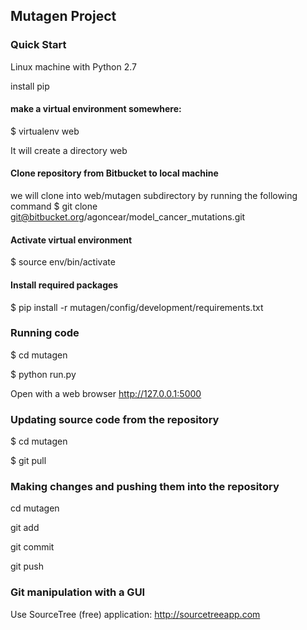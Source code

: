 ## Mutagen Project

### Quick Start

Linux machine with Python 2.7

install pip 

#### make a virtual environment somewhere:
$ virtualenv web

It will create a directory web

#### Clone repository from Bitbucket to local machine
we will clone into web/mutagen subdirectory by running the following command
$ git clone git@bitbucket.org/agoncear/model_cancer_mutations.git

#### Activate virtual environment
$ source env/bin/activate


#### Install required packages
$ pip install -r mutagen/config/development/requirements.txt

### Running code
$ cd mutagen

$ python run.py

Open with a web browser http://127.0.0.1:5000

### Updating source code from the repository
$ cd mutagen

$ git pull

### Making changes and pushing them into the repository
cd mutagen

git add <changed filename>

git commit

git push

### Git manipulation with a GUI
Use SourceTree (free) application: http://sourcetreeapp.com
